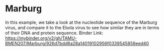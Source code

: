 # Marburg
In this example, we take a look at the nucleotide sequence of the Marburg virus, and compare it to the Ebola virus to see how similar they are in terms of their DNA and protein sequence. 
Binder Link: https://mybinder.org/v2/gh/TAMU-BMEN207/Marburg/926d7bdd6a28a14019102956f0339545858eed40
